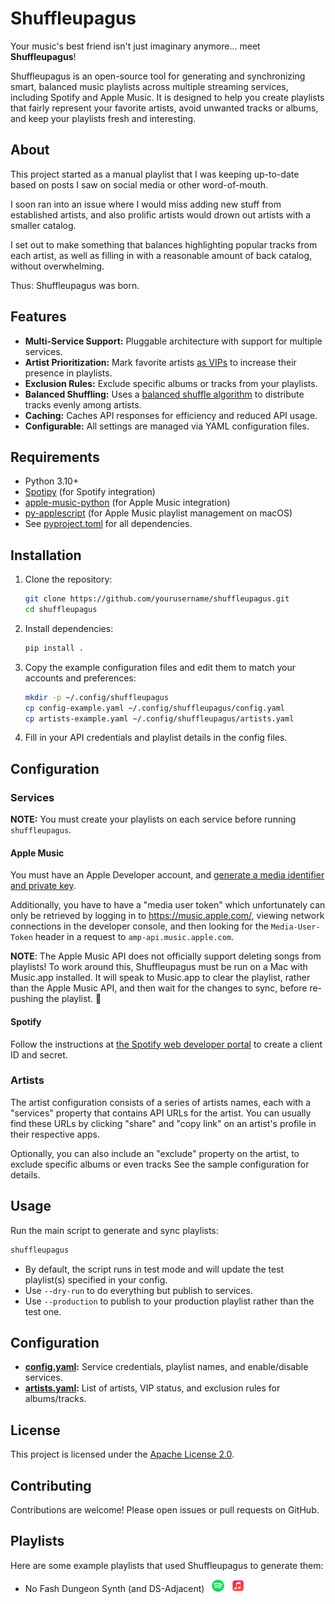 # Shuffleupagus

Your music's best friend isn't just imaginary anymore... meet **Shuffleupagus**!

Shuffleupagus is an open-source tool for generating and synchronizing smart, balanced music playlists across multiple streaming services, including Spotify and Apple Music. It is designed to help you create playlists that fairly represent your favorite artists, avoid unwanted tracks or albums, and keep your playlists fresh and interesting.

## About

This project started as a manual playlist that I was keeping up-to-date based on posts I saw on social media or other word-of-mouth.

I soon ran into an issue where I would miss adding new stuff from established artists, and also prolific artists would drown out artists with a smaller catalog.

I set out to make something that balances highlighting popular tracks from each artist, as well as filling in with a reasonable amount of back catalog, without overwhelming.

Thus: Shuffleupagus was born.

## Features

- **Multi-Service Support:** Pluggable architecture with support for multiple services.
- **Artist Prioritization:** Mark favorite artists [as VIPs](https://www.youtube.com/watch?v=Q4PE2hSqVnk "Always Be Closing") to increase their presence in playlists.
- **Exclusion Rules:** Exclude specific albums or tracks from your playlists.
- **Balanced Shuffling:** Uses a [balanced shuffle algorithm](http://keyj.emphy.de/balanced-shuffle/) to distribute tracks evenly among artists.
- **Caching:** Caches API responses for efficiency and reduced API usage.
- **Configurable:** All settings are managed via YAML configuration files.

## Requirements

- Python 3.10+
- [Spotipy](https://spotipy.readthedocs.io/) (for Spotify integration)
- [apple-music-python](https://github.com/afterxleep/apple-music-python) (for Apple Music integration)
- [py-applescript](https://github.com/rdhyee/py-applescript) (for Apple Music playlist management on macOS)
- See [pyproject.toml](pyproject.toml) for all dependencies.

## Installation

1. Clone the repository:
    ```sh
    git clone https://github.com/yourusername/shuffleupagus.git
    cd shuffleupagus
    ```

2. Install dependencies:
    ```sh
    pip install .
    ```

3. Copy the example configuration files and edit them to match your accounts and preferences:
    ```sh
    mkdir -p ~/.config/shuffleupagus
    cp config-example.yaml ~/.config/shuffleupagus/config.yaml
    cp artists-example.yaml ~/.config/shuffleupagus/artists.yaml
    ```

4. Fill in your API credentials and playlist details in the config files.

## Configuration

### Services

**NOTE:** You must create your playlists on each service before running `shuffleupagus`.

#### Apple Music

You must have an Apple Developer account, and [generate a media identifier and private key](https://developer.apple.com/help/account/capabilities/create-a-media-identifier-and-private-key/).

Additionally, you have to have a "media user token" which unfortunately can only be retrieved by logging in to https://music.apple.com/, viewing network connections in the developer console, and then looking for the `Media-User-Token` header in a request to `amp-api.music.apple.com`.

**NOTE**: The Apple Music API does not officially support deleting songs from playlists!
To work around this, Shuffleupagus must be run on a Mac with Music.app installed.
It will speak to Music.app to clear the playlist, rather than the Apple Music API, and then wait for the changes to sync, before re-pushing the playlist. 🤮

#### Spotify

Follow the instructions at [the Spotify web developer portal](https://developer.spotify.com/documentation/web-api) to create a client ID and secret.

### Artists

The artist configuration consists of a series of artists names, each with a "services" property that contains API URLs for the artist.
You can usually find these URLs by clicking "share" and "copy link" on an artist's profile in their respective apps.

Optionally, you can also include an "exclude" property on the artist, to exclude specific albums or even tracks
See the sample configuration for details.

## Usage

Run the main script to generate and sync playlists:

```sh
shuffleupagus
```

- By default, the script runs in test mode and will update the test playlist(s) specified in your config.
- Use `--dry-run` to do everything but publish to services.
- Use `--production` to publish to your production playlist rather than the test one.

## Configuration

- **[config.yaml](config-example.yaml):** Service credentials, playlist names, and enable/disable services.
- **[artists.yaml](artists-example.yaml):** List of artists, VIP status, and exclusion rules for albums/tracks.

## License

This project is licensed under the [Apache License 2.0](LICENSE).

## Contributing

Contributions are welcome! Please open issues or pull requests on GitHub.

## Playlists

Here are some example playlists that used Shuffleupagus to generate them:

* No Fash Dungeon Synth (and DS-Adjacent) [<img src="logos/spotify.png" alt="Spotify" height="20" />](https://open.spotify.com/playlist/50aqIz3lyBbzYEz7K3lAgb) [<img src="logos/apple-music.png" alt="Apple Music" height="20" />](https://music.apple.com/us/playlist/no-fash-dungeon-synth-and-ds-adjacent/pl.u-kv9lbZ5u4yo6j)